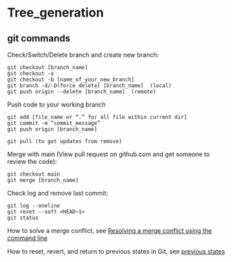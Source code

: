 # Tree_generation

## git commands

Check/Switch/Delete branch and create new branch:
```
git checkout [branch_name]
git checkout -a
git checkout -b [name_of_your_new_branch]
git branch -d/-D(force delete) [branch_name]  (local)
git push origin --delete [branch_name]  (remote)
```
Push code to your working branch
```
git add [file_name or “.” for all file within current dir]
git commit -m “commit_message”
git push origin [branch_name]

git pull (to get updates from remove)

```

Merge with main (View pull request on github.com and get someone to review the code):
```
git checkout main
git merge [branch_name]
```

Check log and remove last commit:
```
git log --oneline
git reset --soft <HEAD~1>
git status
```
How to solve a merge conflict, see [Resolving a merge conflict using the command line](https://docs.github.com/en/github/collaborating-with-issues-and-pull-requests/resolving-a-merge-conflict-using-the-command-line)

How to reset, revert, and return to previous states in Git, see [previous states](https://opensource.com/article/18/6/git-reset-revert-rebase-commands)

